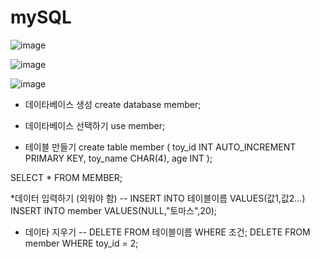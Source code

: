 # mySQL


![image](https://github.com/YENAZIGMINA/mySQL/assets/129706758/3577bde2-3e26-4f4f-bc82-657f88a5552a)


![image](https://github.com/YENAZIGMINA/mySQL/assets/129706758/620222f8-f049-4214-84ff-b2dc335284d6)

![image](https://github.com/YENAZIGMINA/mySQL/assets/129706758/d81068e3-eb49-496c-8bd5-ef3284b2b629)

* 데이타베이스 생성
create database member;

* 데이타베이스 선택하기
use member;

* 테이블 만들기
create table member (
toy_id INT AUTO_INCREMENT PRIMARY KEY,
toy_name CHAR(4),
age INT );


SELECT * FROM MEMBER;

*데이터 입력하기 (외워야 함)
-- INSERT INTO 테이블이름 VALUES(값1,값2...)
INSERT INTO member VALUES(NULL,"토마스",20);

* 데이타 지우기
-- DELETE FROM 테이블이름 WHERE 조건;
DELETE FROM member WHERE toy_id = 2;
